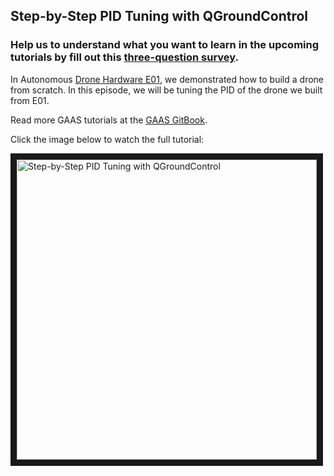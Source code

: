 ## Step-by-Step PID Tuning with QGroundControl
### Help us to understand what you want to learn in the upcoming tutorials by fill out this [three-question survey](https://docs.google.com/forms/d/e/1FAIpQLSfNALJ-r4621a1BeI9VMyn4vqZoE6dLYOVqvyrkcFT3UeuIYQ/viewform). 

In Autonomous [Drone Hardware E01](https://github.com/generalized-intelligence/GAAS/blob/master/demo/hardware_tut1/hardware_tut1.md), we demonstrated how to build a drone from scratch. In this episode, we will be tuning the PID of the drone we built from E01.

Read more GAAS tutorials at the [GAAS GitBook](https://app.gitbook.com/@gaas/s/guide/build-your-own-autonomous-drone-hardware-implementation/autonomous-drone-hardware-e02-step-by-step-pid-tuning-with-qgroundcontrol).

Click the image below to watch the full tutorial:


<a href="http://www.youtube.com/watch?feature=player_embedded&v=6Dk7oSKf4wE
" target="_blank"><img src="https://s2.ax1x.com/2019/07/18/ZXeE79.md.png" 
alt="Step-by-Step PID Tuning with QGroundControl" width=480xp border="10" /></a>
